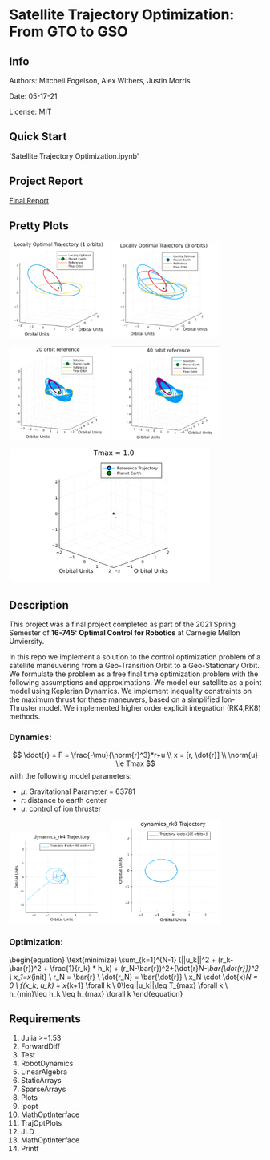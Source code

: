 # Satellite Trajectory Optimization: From GTO to GSO

## Info
Authors: Mitchell Fogelson, Alex Withers, Justin Morris

Date: 05-17-21

License: MIT

## Quick Start

'Satellite Trajectory Optimization.ipynb'


## Project Report

[Final Report](https://www.overleaf.com/read/zsczwjzgqwck)

## Pretty Plots
<img src="OOP2IP_1.png" alt="drawing" width="200"/> <img src="OOP2IP_32.png" alt="drawing" width="217"/>

<img src="20orbit.png" alt="drawing" width="200"/> <img src="40.png" alt="drawing" width="217"/>

<img src="20.gif" alt="drawing" width="400"/> 

## Description
This project was a final project completed as part of the 2021 Spring Semester of **16-745: Optimal Control for Robotics** at Carnegie Mellon Unviersity. 

In this repo we implement a solution to the control optimization problem of a satellite maneuvering from a Geo-Transition Orbit to a Geo-Stationary Orbit. We formulate the problem as a free final time optimization problem with the following assumptions and approximations. We model our satellite as a point model using Keplerian Dynamics. We implement inequality constraints on the maximum thrust for these maneuvers, based on a simplified Ion-Thruster model. We implemented higher order explicit integration (RK4,RK8) methods.

### Dynamics:
$\newcommand{\norm}[1]{\left\lVert#1\right\rVert}$

$$ 
\ddot{r} = F = \frac{-\mu}{\norm{r}^3}*r+u \\
x = [r, \dot{r}] \\
\norm{u} \le Tmax
$$
with the following model parameters:
* $\mu$: Gravitational Parameter = 63781
* $r$: distance to earth center
* $u$: control of ion thruster

<img src="RK4_comp.png" alt="drawing" width="200"/> <img src="RK8_comp.png" alt="drawing" width="217"/>


### Optimization: 
\begin{equation}
    \text{minimize} \sum_{k=1}^{N-1} (||u_k||^2 + (r_k-\bar{r})^2 + \frac{1}{r_k} * h_k) + (r_N-\bar{r})^2+(\dot{r}_N-\bar{\dot{r}})^2 \\
    x_1=x_{init} \\
    r_N = \bar{r} \\
    \dot{r_N} = \bar{\dot{r}} \\
    x_N \cdot \dot{x}_N = 0 \\
    f(x_k, u_k) = x_{k+1} \forall k \\
    0\leq||u_k||\leq T_{max} \forall k \\
    h_{min}\leq h_k \leq h_{max} \forall k
\end{equation}

## Requirements
1. Julia >=1.53
2. ForwardDiff
3. Test
4. RobotDynamics
5. LinearAlgebra
6. StaticArrays
7. SparseArrays
8. Plots
9. Ipopt
10. MathOptInterface
11. TrajOptPlots
12. JLD
13. MathOptInterface
14. Printf
